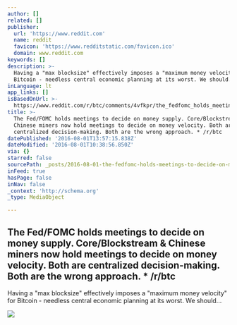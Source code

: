 ```yaml
---
author: []
related: []
publisher:
  url: 'https://www.reddit.com'
  name: reddit
  favicon: 'https://www.redditstatic.com/favicon.ico'
  domain: www.reddit.com
keywords: []
description: >-
  Having a "max blocksize" effectively imposes a "maximum money velocity" for
  Bitcoin - needless central economic planning at its worst. We should...
inLanguage: lt
app_links: []
isBasedOnUrl: >-
  https://www.reddit.com/r/btc/comments/4vfkpr/the_fedfomc_holds_meetings_to_decide_on_money/
title: >-
  The Fed/FOMC holds meetings to decide on money supply. Core/Blockstream &
  Chinese miners now hold meetings to decide on money velocity. Both are
  centralized decision-making. Both are the wrong approach. * /r/btc
datePublished: '2016-08-01T13:57:15.838Z'
dateModified: '2016-08-01T10:38:56.850Z'
via: {}
starred: false
sourcePath: _posts/2016-08-01-the-fedfomc-holds-meetings-to-decide-on-money-supply-core.md
inFeed: true
hasPage: false
inNav: false
_context: 'http://schema.org'
_type: MediaObject

---
```

<article style=""><h1>The Fed/FOMC holds meetings to decide on money supply. Core/Blockstream &amp; Chinese miners now hold meetings to decide on money velocity. Both are centralized decision-making. Both are the wrong approach. * /r/btc</h1><p>Having a "max blocksize" effectively imposes a "maximum money velocity" for Bitcoin - needless central economic planning at its worst. We should...</p><img src="https://www.redditstatic.com/icon.png" /></article>